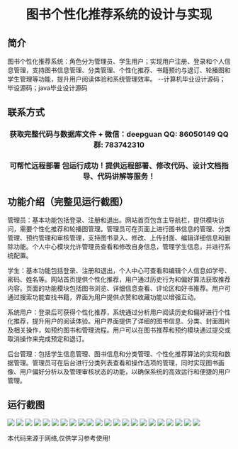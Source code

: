 <p><h1 align="center">图书个性化推荐系统的设计与实现</h1></p>

## 简介
图书个性化推荐系统：角色分为管理员、学生用户；实现用户注册、登录和个人信息管理，支持图书信息管理、分类管理、个性化推荐、书籍预约与退订、轮播图和学生管理等功能，提升用户阅读体验和系统管理效率。    --计算机毕业设计源码；毕设源码；java毕业设计源码


## 联系方式
<p><h3 align="center">获取完整代码与数据库文件 + 微信：deepguan QQ: 86050149 QQ群: 783742310</h3></p>
<p><h3 align="center">可帮忙远程部署 包运行成功！提供远程部署、修改代码、设计文档指导、代码讲解等服务！</h3></p>

## 功能介绍（完整见运行截图）
管理员：基本功能包括登录、注册和退出。网站首页包含主导航栏，提供模块访问，需要个性化推荐和轮播图管理。管理员可在页面上进行图书信息的管理、分类管理、预约管理和审核管理，支持图书录入、修改、上传封面、编辑详细信息和删除功能。个人中心模块允许管理员查看和修改自身信息，管理学生信息，并进行系统配置。

学生：基本功能包括登录、注册和退出，个人中心可查看和编辑个人信息如学号、密码、姓名等。网站首页提供个性化推荐，用户通过历史行为和偏好算法获取推荐内容。页面的功能模块包括图书浏览、详细信息查看、评论区和好书推荐。用户可通过搜索功能查找书籍，界面为用户提供点赞和收藏功能以增强互动。

系统用户：登录后可获得个性化推荐，系统通过分析用户阅读历史和偏好进行个性化推荐，提升用户的阅读体验。用户界面提供了详细的图书信息、分类、封面图片及相关操作，如预约图书和管理流程。用户可以在图书推荐和预约模块通过提交或取消操作来完成预定和退订。

后台管理：包括学生信息管理、图书信息和分类管理、个性化推荐算法的实现和数据管理。管理员可在后台进行分类列表查看和操作选项的管理，同时实现图书画像、用户偏好分析以及管理审核状态的功能，以确保系统的高效运行和便捷的用户管理。


## 运行截图
![](https://bs-1329754181.cos.ap-shanghai.myqcloud.com/spring/BookPersonalizedRecommendationSystemDesignAndImplementation/img/001.jpg)
![](https://bs-1329754181.cos.ap-shanghai.myqcloud.com/spring/BookPersonalizedRecommendationSystemDesignAndImplementation/img/002.jpg)
![](https://bs-1329754181.cos.ap-shanghai.myqcloud.com/spring/BookPersonalizedRecommendationSystemDesignAndImplementation/img/003.jpg)
![](https://bs-1329754181.cos.ap-shanghai.myqcloud.com/spring/BookPersonalizedRecommendationSystemDesignAndImplementation/img/004.jpg)
![](https://bs-1329754181.cos.ap-shanghai.myqcloud.com/spring/BookPersonalizedRecommendationSystemDesignAndImplementation/img/005.jpg)
![](https://bs-1329754181.cos.ap-shanghai.myqcloud.com/spring/BookPersonalizedRecommendationSystemDesignAndImplementation/img/006.jpg)
![](https://bs-1329754181.cos.ap-shanghai.myqcloud.com/spring/BookPersonalizedRecommendationSystemDesignAndImplementation/img/007.jpg)
![](https://bs-1329754181.cos.ap-shanghai.myqcloud.com/spring/BookPersonalizedRecommendationSystemDesignAndImplementation/img/008.jpg)
![](https://bs-1329754181.cos.ap-shanghai.myqcloud.com/spring/BookPersonalizedRecommendationSystemDesignAndImplementation/img/009.jpg)
![](https://bs-1329754181.cos.ap-shanghai.myqcloud.com/spring/BookPersonalizedRecommendationSystemDesignAndImplementation/img/010.jpg)
![](https://bs-1329754181.cos.ap-shanghai.myqcloud.com/spring/BookPersonalizedRecommendationSystemDesignAndImplementation/img/011.jpg)
![](https://bs-1329754181.cos.ap-shanghai.myqcloud.com/spring/BookPersonalizedRecommendationSystemDesignAndImplementation/img/012.jpg)
![](https://bs-1329754181.cos.ap-shanghai.myqcloud.com/spring/BookPersonalizedRecommendationSystemDesignAndImplementation/img/013.jpg)
![](https://bs-1329754181.cos.ap-shanghai.myqcloud.com/spring/BookPersonalizedRecommendationSystemDesignAndImplementation/img/014.jpg)
![](https://bs-1329754181.cos.ap-shanghai.myqcloud.com/spring/BookPersonalizedRecommendationSystemDesignAndImplementation/img/015.jpg)
![](https://bs-1329754181.cos.ap-shanghai.myqcloud.com/spring/BookPersonalizedRecommendationSystemDesignAndImplementation/img/016.jpg)
![](https://bs-1329754181.cos.ap-shanghai.myqcloud.com/spring/BookPersonalizedRecommendationSystemDesignAndImplementation/img/017.jpg)
![](https://bs-1329754181.cos.ap-shanghai.myqcloud.com/spring/BookPersonalizedRecommendationSystemDesignAndImplementation/img/018.jpg)
![](https://bs-1329754181.cos.ap-shanghai.myqcloud.com/spring/BookPersonalizedRecommendationSystemDesignAndImplementation/img/019.jpg)
![](https://bs-1329754181.cos.ap-shanghai.myqcloud.com/spring/BookPersonalizedRecommendationSystemDesignAndImplementation/img/020.jpg)
![](https://bs-1329754181.cos.ap-shanghai.myqcloud.com/spring/BookPersonalizedRecommendationSystemDesignAndImplementation/img/021.jpg)
![](https://bs-1329754181.cos.ap-shanghai.myqcloud.com/spring/BookPersonalizedRecommendationSystemDesignAndImplementation/img/022.jpg)

<p>本代码来源于网络,仅供学习参考使用!</p>
